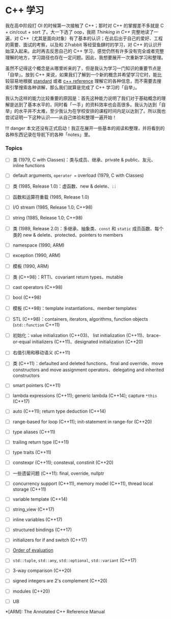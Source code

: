 # C++ 学习

我在高中阶段打 OI 的时候第一次接触了 C++；那时对 C++ 的掌握差不多就是 C + cin/cout + sort 了。大一下选了 oop，我把 _Thinking in C++_ 完整地读了一遍，对 C++（尤其是面向对象）有了基本的认识；在此后出于自己的爱好、工程的需要、面试的考察，以及和 27rabbit 等经营鱼肆时的学习，对 C++ 的认识开始深入起来。此时再去反思自己的 C++ 学习，感觉仍然有许多没有完全或者完整理解的地方，学习路径也存在一定问题。因此，我想要展开一次重新学习和整理。

虽然不记得这个概念是从哪里听来的了，但是我认为学习一门知识的重要节点是「自举」。放到 C++ 来说，如果我们了解到一个新的概念并希望学习它时，能比较容易地根据 [standard](https://timsong-cpp.github.io/cppwp/n4868/) 或者 [c++ reference](https://en.cppreference.com/w/) 理解它的各种信息，而不需要去搜索引擎搜索各种讲解，那么我们就算是完成了 C++ 学习的「自举」。

我认为这样的能力比较重要的原因是：首先这种能力说明了我们对于基础概念的理解是达到了基本水平的，同时看「一手」的资料效率也会高很多。我认为达到「自举」的水平并不太难，至少我认为在学校安排的课程时间内足以达到了。所以我也尝试证明一下这种认识——从自己体验和整理一遍开始！

!!! danger
    本文还没有正式启动！我正在展开一些基本的阅读和整理，并将看到的各种东西记录在导航下的各种「notes」里。

### Topics

- [ ] 类 (1979, C with Classes)：类与成员、继承、private & public、友元、inline functions
- [ ] default arguments, `operator =` overload (1979, C with Classes)
- [ ] 类 (1985, Release 1.0)：虚函数、new & delete、`::`
- [ ] 函数和运算符重载 (1985, Release 1.0)
- [ ] I/O stream (1985, Release 1.0; C++98)
- [ ] string (1985, Release 1.0; C++98)
- [ ] 类 (1989, Release 2.0)：多继承、抽象类、`const` 和 `static` 成员函数、每个类的 new & delete、protected、pointers to members
- [ ] namespace (1990, ARM)
- [ ] exception (1990, ARM)
- [ ] 模板 (1990, ARM)
- [ ] 类 (C++98)：RTTI、covariant return types、mutable
- [ ] cast operators (C++98)
- [ ] bool (C++98)
- [ ] 模板 (C++98)：template instantiations、member templates
- [ ] STL (C++98)：containers, iterators, algorithms, function objects (`std::function` C++11)
- [ ] 初始化：value initialization (C++03)、
list initialization (C++11)、brace-or-equal initializers (C++11)、designated initialization (C++20)
- [ ] 右值引用和移动语义 (C++11)
- [ ] 类 (C++11)：defaulted and deleted functions、final and override、move constructors and move assignment operators、delegating and inherited constructors
- [ ] smart pointers (C++11)
- [ ] lambda expressions (C++11); generic lambda (C++14); capture `*this` (C++17)
- [ ] auto (C++11); return type deduction (C++14)
- [ ] range-based for loop (C++11); init-statement in range-for (C++20)
- [ ] type aliases (C++11)
- [ ] trailing return type (C++11)
- [ ] type traits (C++11)
- [ ] constexpr (C++11); consteval, constinit (C++20)
- [ ] 一些遗留问题 (C++11): final, override, nullptr
- [ ] concurrency support (C++11), memory model (C++11), thread local storage (C++11)
- [ ] variable template (C++14)
- [ ] string_view (C++17)
- [ ] inline variables (C++17)
- [ ] structured bindings (C++17)
- [ ] initializers for if and switch (C++17)
- [ ] [Order of evaluation](https://en.cppreference.com/w/cpp/language/eval_order)
- [ ] `std::tuple`, `std::any`, `std::optional`, `std::variant` (C++17)
- [ ] 3-way comparison (C++20)
- [ ] signed integers are 2's complement (C++20)
- [ ] modules (C++20)
- [ ] UB


*[ARM]: The Annotated C++ Reference Manual